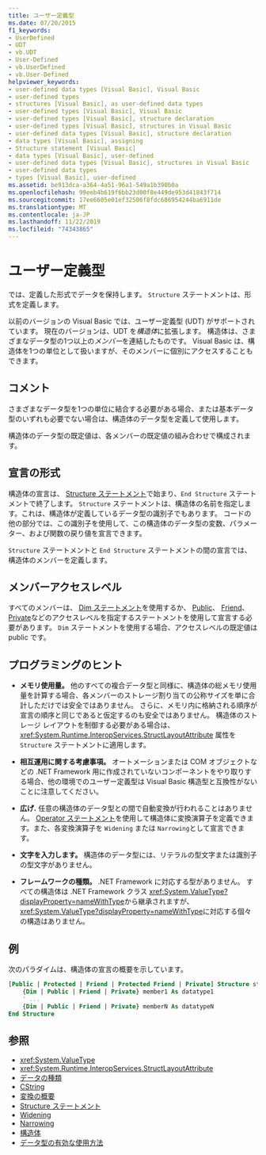 ```yaml
---
title: ユーザー定義型
ms.date: 07/20/2015
f1_keywords:
- UserDefined
- UDT
- vb.UDT
- User-Defined
- vb.UserDefined
- vb.User-Defined
helpviewer_keywords:
- user-defined data types [Visual Basic], Visual Basic
- user-defined types
- structures [Visual Basic], as user-defined data types
- user-defined types [Visual Basic], Visual Basic
- user-defined types [Visual Basic], structure declaration
- user-defined types [Visual Basic], structures in Visual Basic
- user-defined data types [Visual Basic], structure declaration
- data types [Visual Basic], assigning
- Structure statement [Visual Basic]
- data types [Visual Basic], user-defined
- user-defined data types [Visual Basic], structures in Visual Basic
- user-defined data types
- types [Visual Basic], user-defined
ms.assetid: be913dca-a364-4a51-96a1-549a1b390b0a
ms.openlocfilehash: 99eeb4b619f6bb23d00f8e449de953d41843f714
ms.sourcegitcommit: 17ee6605e01ef32506f8fdc686954244ba6911de
ms.translationtype: MT
ms.contentlocale: ja-JP
ms.lasthandoff: 11/22/2019
ms.locfileid: "74343865"
---
```

# <a name="user-defined-data-type"></a>ユーザー定義型

では、定義した形式でデータを保持します。 `Structure` ステートメントは、形式を定義します。

以前のバージョンの Visual Basic では、ユーザー定義型 (UDT) がサポートされています。 現在のバージョンは、UDT を*構造体*に拡張します。 構造体は、さまざまなデータ型の1つ以上の*メンバー*を連結したものです。 Visual Basic は、構造体を1つの単位として扱いますが、そのメンバーに個別にアクセスすることもできます。

## <a name="remarks"></a>コメント

さまざまなデータ型を1つの単位に結合する必要がある場合、または基本データ型のいずれも必要でない場合は、構造体のデータ型を定義して使用します。

構造体のデータ型の既定値は、各メンバーの既定値の組み合わせで構成されます。

## <a name="declaration-format"></a>宣言の形式

構造体の宣言は、 [Structure ステートメント](../../../visual-basic/language-reference/statements/structure-statement.md)で始まり、`End Structure` ステートメントで終了します。 `Structure` ステートメントは、構造体の名前を指定します。これは、構造体が定義しているデータ型の識別子でもあります。 コードの他の部分では、この識別子を使用して、この構造体のデータ型の変数、パラメーター、および関数の戻り値を宣言できます。

`Structure` ステートメントと `End Structure` ステートメントの間の宣言では、構造体のメンバーを定義します。

## <a name="member-access-levels"></a>メンバーアクセスレベル

すべてのメンバーは、 [Dim ステートメント](../../../visual-basic/language-reference/statements/dim-statement.md)を使用するか、 [Public](../../../visual-basic/language-reference/modifiers/public.md)、 [Friend](../../../visual-basic/language-reference/modifiers/friend.md)、 [Private](../../../visual-basic/language-reference/modifiers/private.md)などのアクセスレベルを指定するステートメントを使用して宣言する必要があります。 `Dim` ステートメントを使用する場合、アクセスレベルの既定値は public です。

## <a name="programming-tips"></a>プログラミングのヒント

- **メモリ使用量。** 他のすべての複合データ型と同様に、構造体の総メモリ使用量を計算する場合、各メンバーのストレージ割り当ての公称サイズを単に合計しただけでは安全ではありません。 さらに、メモリ内に格納される順序が宣言の順序と同じであると仮定するのも安全ではありません。 構造体のストレージ レイアウトを制御する必要がある場合は、<xref:System.Runtime.InteropServices.StructLayoutAttribute> 属性を `Structure` ステートメントに適用します。

- **相互運用に関する考慮事項。** オートメーションまたは COM オブジェクトなどの .NET Framework 用に作成されていないコンポーネントをやり取りする場合、他の環境でのユーザー定義型は Visual Basic 構造型と互換性がないことに注意してください。

- **広げ.** 任意の構造体のデータ型との間で自動変換が行われることはありません。 [Operator ステートメント](../../../visual-basic/language-reference/statements/operator-statement.md)を使用して構造体に変換演算子を定義できます。また、各変換演算子を `Widening` または `Narrowing`として宣言できます。

- **文字を入力します。** 構造体のデータ型には、リテラルの型文字または識別子の型文字がありません。

- **フレームワークの種類。** .NET Framework に対応する型がありません。 すべての構造体は .NET Framework クラス <xref:System.ValueType?displayProperty=nameWithType>から継承されますが、<xref:System.ValueType?displayProperty=nameWithType>に対応する個々の構造はありません。

## <a name="example"></a>例

次のパラダイムは、構造体の宣言の概要を示しています。

```vb
[Public | Protected | Friend | Protected Friend | Private] Structure structname
    {Dim | Public | Friend | Private} member1 As datatype1
    ' ...
    {Dim | Public | Friend | Private} memberN As datatypeN
End Structure
```

## <a name="see-also"></a>参照

- <xref:System.ValueType>
- <xref:System.Runtime.InteropServices.StructLayoutAttribute>
- [データの種類](../../../visual-basic/language-reference/data-types/index.md)
- [CString](../../../visual-basic/language-reference/functions/type-conversion-functions.md)
- [変換の概要](../../../visual-basic/language-reference/keywords/conversion-summary.md)
- [Structure ステートメント](../../../visual-basic/language-reference/statements/structure-statement.md)
- [Widening](../../../visual-basic/language-reference/modifiers/widening.md)
- [Narrowing](../../../visual-basic/language-reference/modifiers/narrowing.md)
- [構造体](../../../visual-basic/programming-guide/language-features/data-types/structures.md)
- [データ型の有効な使用方法](../../../visual-basic/programming-guide/language-features/data-types/efficient-use-of-data-types.md)
